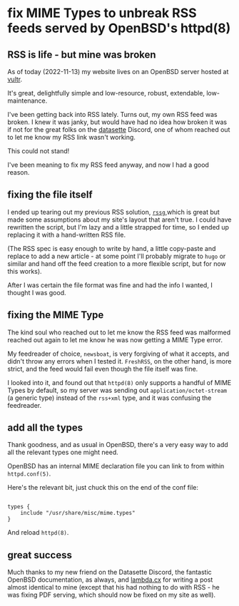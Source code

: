 # fix MIME Types to unbreak RSS feeds served by OpenBSD's httpd(8)


## RSS is life - but mine was broken


As of today (2022-11-13) my website lives on 
an OpenBSD server hosted at [vultr](https://vultr.com).

It's great, delightfully simple and low-resource,
robust, extendable, low-maintenance.

I've been getting back into RSS lately.
Turns out, my own RSS feed was broken.
I knew it was janky, but would have had no idea how broken it was
if not for the great folks
on the [datasette](https://datasette.io) Discord,
one of whom reached out to let me know my RSS link wasn't working.

This could not stand!

I've been meaning to fix my RSS feed anyway,
and now I had a good reason.


## fixing the file itself


I ended up tearing out my previous RSS solution, [`rssg`](https://romanzolotarev.com/rssg.html),which is great but made some assumptions about my site's layout that aren't true.
I could have rewritten the script, 
but I'm lazy and a little strapped for time,
so I ended up replacing it with a hand-written RSS file.

(The RSS spec is easy enough to write by hand,
a little copy-paste and replace to add a new article - 
at some point I'll probably migrate to `hugo` or similar
and hand off the feed creation to a more flexible script,
but for now this works).

After I was certain the file format was fine and had the info I wanted,
I thought I was good.


## fixing the MIME Type


The kind soul who reached out to let me know the RSS feed was malformed 
reached out again to let me know he was now getting a MIME Type error.

My feedreader of choice, `newsboat`, 
is very forgiving of what it accepts, 
and didn't throw any errors when I tested it.
`FreshRSS`, on the other hand, is more strict, 
and the feed would fail even though the file itself was fine.

I looked into it, and found out that `httpd(8)`
only supports a handful of MIME Types by default,
so my server was sending out `application/octet-stream`
(a generic type) instead of the `rss+xml` type,
and it was confusing the feedreader.


## add all the types


Thank goodness, and as usual in OpenBSD, 
there's a very easy way to add all the relevant types one might need.

OpenBSD has an internal MIME declaration file you can link to from within `httpd.conf(5)`.

Here's the relevant bit, just chuck this on the end of the conf file:

```

types {
    include "/usr/share/misc/mime.types"
}

```

And reload `httpd(8)`.


## great success


Much thanks to my new friend on the Datasette Discord, 
the fantastic OpenBSD documentation,
as always,
and [lambda.cx](https://blog.lambda.cx/posts/openbsd-httpd-mime-types/)
for writing a post almost identical to mine 
(except that his had nothing to do with RSS - 
he was fixing PDF serving, 
which should now be fixed on my site as well).


